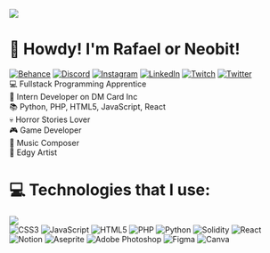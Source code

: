 [![](https://visitcount.itsvg.in/api?id=neobit&icon=0&color=0)](https://visitcount.itsvg.in)
# 💫 Howdy! I'm Rafael or Neobit! 
[![Behance](https://img.shields.io/badge/Behance-1769ff?logo=behance&logoColor=white)](https://behance.net/neobit) [![Discord](https://img.shields.io/badge/Discord-%237289DA.svg?logo=discord&logoColor=white)](htttps://discord.gg/https://discord.gg/99EkyFK79s) [![Instagram](https://img.shields.io/badge/Instagram-%23E4405F.svg?logo=Instagram&logoColor=white)](https://instagram.com/rafaneobit) [![LinkedIn](https://img.shields.io/badge/LinkedIn-%230077B5.svg?logo=linkedin&logoColor=white)](https://linkedin.com/in/neobit) [![Twitch](https://img.shields.io/badge/Twitch-%239146FF.svg?logo=Twitch&logoColor=white)](https://twitch.tv/neobit) [![Twitter](https://img.shields.io/badge/Twitter-%231DA1F2.svg?logo=Twitter&logoColor=white)](https://twitter.com/neobitdev) 
<br>💻 Fullstack Programming Apprentice<br>💼 Intern Developer on DM Card Inc<br>📚 Python, PHP, HTML5, JavaScript, React<br>💀 Horror Stories Lover<br>🎮 Game Developer<br>🎹 Music Composer<br>🎨 Edgy Artist<br>

# 💻 Technologies that I use:
![](https://github-readme-stats.vercel.app/api/top-langs/?username=neobit&theme=dark&hide_border=false&include_all_commits=true&count_private=false&layout=compact)<br>
![CSS3](https://img.shields.io/badge/css3-%231572B6.svg?style=for-the-badge&logo=css3&logoColor=white) ![JavaScript](https://img.shields.io/badge/javascript-%23323330.svg?style=for-the-badge&logo=javascript&logoColor=%23F7DF1E) ![HTML5](https://img.shields.io/badge/html5-%23E34F26.svg?style=for-the-badge&logo=html5&logoColor=white) ![PHP](https://img.shields.io/badge/php-%23777BB4.svg?style=for-the-badge&logo=php&logoColor=white) ![Python](https://img.shields.io/badge/python-3670A0?style=for-the-badge&logo=python&logoColor=ffdd54) ![Solidity](https://img.shields.io/badge/Solidity-%23363636.svg?style=for-the-badge&logo=solidity&logoColor=white) ![React](https://img.shields.io/badge/react-%2320232a.svg?style=for-the-badge&logo=react&logoColor=%2361DAFB) ![Notion](https://img.shields.io/badge/Notion-%23000000.svg?style=for-the-badge&logo=notion&logoColor=white) ![Aseprite](https://img.shields.io/badge/Aseprite-FFFFFF?style=for-the-badge&logo=Aseprite&logoColor=#7D929E) ![Adobe Photoshop](https://img.shields.io/badge/adobephotoshop-%2331A8FF.svg?style=for-the-badge&logo=adobephotoshop&logoColor=white) 	![Figma](https://img.shields.io/badge/figma-%23F24E1E.svg?style=for-the-badge&logo=figma&logoColor=white) ![Canva](https://img.shields.io/badge/Canva-%2300C4CC.svg?style=for-the-badge&logo=Canva&logoColor=white)

<!-- # 📊 GitHub Stats:
 ![](https://github-readme-stats.vercel.app/api?username=neobit&theme=dark&hide_border=false&include_all_commits=true&count_private=false)<br/>
![](https://github-readme-streak-stats.herokuapp.com/?user=neobit&theme=dark&hide_border=false)<br/> -->

